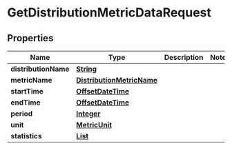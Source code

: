 

# GetDistributionMetricDataRequest


## Properties

| Name | Type | Description | Notes |
|------------ | ------------- | ------------- | -------------|
|**distributionName** | [**String**](String.md) |  |  |
|**metricName** | [**DistributionMetricName**](DistributionMetricName.md) |  |  |
|**startTime** | [**OffsetDateTime**](OffsetDateTime.md) |  |  |
|**endTime** | [**OffsetDateTime**](OffsetDateTime.md) |  |  |
|**period** | [**Integer**](Integer.md) |  |  |
|**unit** | [**MetricUnit**](MetricUnit.md) |  |  |
|**statistics** | [**List**](List.md) |  |  |



